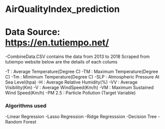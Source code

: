 # AirQualityIndex_prediction

# Data Source: https://en.tutiempo.net/

-CombineData.CSV contains the data from 2013 to 2018 Scraped from tutiempo website below are the details of each colums

-T : Average Temperature(Degree C)
-TM : Maximum Temperature(Degree C)
-Tm : Mimimum Temperature(Degree C)
-SLP : Atmospheric Pressure At Sea Level(hpa)
-H : Average Relative Humidity(%)
-VV : Average Visibility(Km)
-V : Average WindSpeed(Km/h)
-VM : Maximum Sustained Wind Speed(Km/h)
-PM 2.5 : Particle Pollution (Target Variable)


### Algorithms used
-Linear Regression
-Lasso Regression
-Ridge Regresssion
-Decision Tree
-Random Forest 
